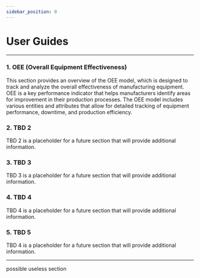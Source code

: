 ```yaml
---
sidebar_position: 0
---
```


# User Guides
---

### 1. OEE (Overall Equipment Effectiveness)

This section provides an overview of the OEE model, which is designed to track and analyze the overall effectiveness of
manufacturing equipment. OEE is a key performance indicator that helps manufacturers identify areas for improvement in their
production processes. The OEE model includes various entities and attributes that allow for detailed tracking of equipment
performance, downtime, and production efficiency.

### 2. TBD 2

TBD 2 is a placeholder for a future section that will provide additional information.

### 3. TBD 3

TBD 3 is a placeholder for a future section that will provide additional information.

### 4. TBD 4

TBD 4 is a placeholder for a future section that will provide additional information.

### 5. TBD 5

TBD 4 is a placeholder for a future section that will provide additional information.

---

possible useless section

